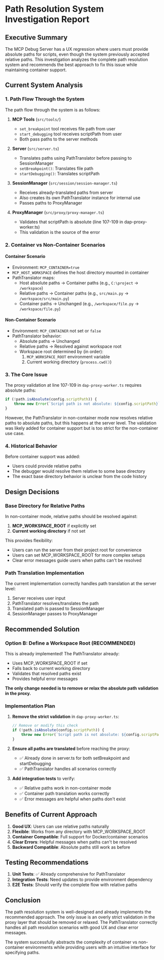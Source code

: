 # Path Resolution System Investigation Report

## Executive Summary

The MCP Debug Server has a UX regression where users must provide absolute paths for scripts, even though the system previously accepted relative paths. This investigation analyzes the complete path resolution system and recommends the best approach to fix this issue while maintaining container support.

## Current System Analysis

### 1. Path Flow Through the System

The path flow through the system is as follows:

1. **MCP Tools** (`src/tools/`)
   - `set_breakpoint` tool receives file path from user
   - `start_debugging` tool receives scriptPath from user
   - Both pass paths to the server methods

2. **Server** (`src/server.ts`)
   - Translates paths using PathTranslator before passing to SessionManager
   - `setBreakpoint()`: Translates file path
   - `startDebugging()`: Translates scriptPath

3. **SessionManager** (`src/session/session-manager.ts`)
   - Receives already-translated paths from server
   - Also creates its own PathTranslator instance for internal use
   - Passes paths to ProxyManager

4. **ProxyManager** (`src/proxy/proxy-manager.ts`)
   - Validates that scriptPath is absolute (line 107-109 in dap-proxy-worker.ts)
   - This validation is the source of the error

### 2. Container vs Non-Container Scenarios

#### Container Scenario
- Environment: `MCP_CONTAINER=true`
- `MCP_HOST_WORKSPACE` defines the host directory mounted in container
- PathTranslator maps:
  - Host absolute paths → Container paths (e.g., `C:\project` → `/workspace`)
  - Relative paths → Container paths (e.g., `src/main.py` → `/workspace/src/main.py`)
  - Container paths → Unchanged (e.g., `/workspace/file.py` → `/workspace/file.py`)

#### Non-Container Scenario
- Environment: `MCP_CONTAINER` not set or `false`
- PathTranslator behavior:
  - Absolute paths → Unchanged
  - Relative paths → Resolved against workspace root
  - Workspace root determined by (in order):
    1. `MCP_WORKSPACE_ROOT` environment variable
    2. Current working directory (`process.cwd()`)

### 3. The Core Issue

The proxy validation at line 107-109 in `dap-proxy-worker.ts` requires absolute paths:

```typescript
if (!path.isAbsolute(config.scriptPath)) {
    throw new Error(`Script path is not absolute: ${config.scriptPath}`);
}
```

However, the PathTranslator in non-container mode now resolves relative paths to absolute paths, but this happens at the server level. The validation was likely added for container support but is too strict for the non-container use case.

### 4. Historical Behavior

Before container support was added:
- Users could provide relative paths
- The debugger would resolve them relative to some base directory
- The exact base directory behavior is unclear from the code history

## Design Decisions

### Base Directory for Relative Paths

In non-container mode, relative paths should be resolved against:
1. **MCP_WORKSPACE_ROOT** if explicitly set
2. **Current working directory** if not set

This provides flexibility:
- Users can run the server from their project root for convenience
- Users can set MCP_WORKSPACE_ROOT for more complex setups
- Clear error messages guide users when paths can't be resolved

### Path Translation Implementation

The current implementation correctly handles path translation at the server level:
1. Server receives user input
2. PathTranslator resolves/translates the path
3. Translated path is passed to SessionManager
4. SessionManager passes to ProxyManager

## Recommended Solution

### Option B: Define a Workspace Root (RECOMMENDED)

This is already implemented! The PathTranslator already:
- Uses MCP_WORKSPACE_ROOT if set
- Falls back to current working directory
- Validates that resolved paths exist
- Provides helpful error messages

**The only change needed is to remove or relax the absolute path validation in the proxy.**

### Implementation Plan

1. **Remove the strict validation** in `dap-proxy-worker.ts`:
   ```typescript
   // Remove or modify this check
   if (!path.isAbsolute(config.scriptPath)) {
       throw new Error(`Script path is not absolute: ${config.scriptPath}`);
   }
   ```

2. **Ensure all paths are translated** before reaching the proxy:
   - ✅ Already done in server.ts for both setBreakpoint and startDebugging
   - ✅ PathTranslator handles all scenarios correctly

3. **Add integration tests** to verify:
   - ✅ Relative paths work in non-container mode
   - ✅ Container path translation works correctly
   - ✅ Error messages are helpful when paths don't exist

## Benefits of Current Approach

1. **Good UX**: Users can use relative paths naturally
2. **Flexible**: Works from any directory with MCP_WORKSPACE_ROOT
3. **Container Compatible**: Full support for Docker/container scenarios
4. **Clear Errors**: Helpful messages when paths can't be resolved
5. **Backward Compatible**: Absolute paths still work as before

## Testing Recommendations

1. **Unit Tests**: ✅ Already comprehensive for PathTranslator
2. **Integration Tests**: Need updates to provide environment dependency
3. **E2E Tests**: Should verify the complete flow with relative paths

## Conclusion

The path resolution system is well-designed and already implements the recommended approach. The only issue is an overly strict validation in the proxy layer that should be removed or relaxed. The PathTranslator correctly handles all path resolution scenarios with good UX and clear error messages.

The system successfully abstracts the complexity of container vs non-container environments while providing users with an intuitive interface for specifying paths.

